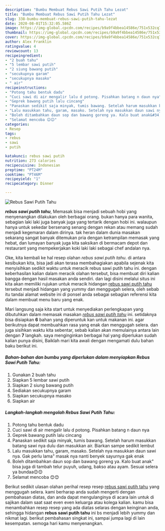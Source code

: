 ```yaml
---
description: "Bumbu Membuat Rebus Sawi Putih Tahu Lezat"
title: "Bumbu Membuat Rebus Sawi Putih Tahu Lezat"
slug: 338-bumbu-membuat-rebus-sawi-putih-tahu-lezat
date: 2020-08-01T15:32:05.586Z
image: https://img-global.cpcdn.com/recipes/b9a9f4bbea14586e/751x532cq70/rebus-sawi-putih-tahu-foto-resep-utama.jpg
thumbnail: https://img-global.cpcdn.com/recipes/b9a9f4bbea14586e/751x532cq70/rebus-sawi-putih-tahu-foto-resep-utama.jpg
cover: https://img-global.cpcdn.com/recipes/b9a9f4bbea14586e/751x532cq70/rebus-sawi-putih-tahu-foto-resep-utama.jpg
author: Alex Franklin
ratingvalue: 4
reviewcount: 13
recipeingredient:
- "2 buah tahu"
- "5 lembar sawi putih"
- "2 siung bawang putih"
- "secukupnya garam"
- "secukupnya masako"
- " air"
recipeinstructions:
- "Potong tahu bentuk dadu"
- "Cuci sawi di air mengalir lalu d potong. Pisahkan batang n daun nya"
- "Geprek bawang putih lalu cincang"
- "Panaskan sedikit saja minyak, tumis bawang. Setelah harum masukkan batang sawi nya dulu dan masukkan air. Biarkan sampe sedikit lembut"
- "Lalu masukkan tahu, garam, masako. Setelah nya masukkan daun sawi nya. Gak perlu lama&#34; masak nya nanti benyek sayurnya gak enak"
- "Boleh ditambahkan daun sop dan bawang goreng ya. Kalo buat anak&#34; bisa juga di tambah telur puyuh, udang, bakso atau ayam. Sesuai selera ya bundaa😊😊"
- "Selamat mencoba 😊😊"
categories:
- Resep
tags:
- rebus
- sawi
- putih

katakunci: rebus sawi putih 
nutrition: 273 calories
recipecuisine: Indonesian
preptime: "PT24M"
cooktime: "PT46M"
recipeyield: "1"
recipecategory: Dinner

---
```



![Rebus Sawi Putih Tahu](https://img-global.cpcdn.com/recipes/b9a9f4bbea14586e/751x532cq70/rebus-sawi-putih-tahu-foto-resep-utama.jpg)

<b><i>rebus sawi putih tahu</i></b>, Memasak bisa menjadi sebuah hobi yang menyenangkan dilakukan oleh berbagai orang. bukan hanya para wanita, sebagian laki laki juga banyak juga yang tertarik dengan hobi ini. walaupun hanya untuk sekedar bersenang senang dengan rekan atau memang sudah menjadi kegemaran dalam dirinya. tak heran dalam dunia masakan sekarang sangat banyak ditemukan pria dengan ketrampilan memasak yang hebat, dan lumayan banyak juga kita saksikan di bermacam depot dan restaurant yang mempekerjakan koki laki laki sebagai chef andalan nya.

Oke, kita kembali ke hal resep olahan <i>rebus sawi putih tahu</i>. di antara kesibukan kita, bisa jadi akan terasa membahagiakan apabila sejenak kita menyisihkan sedikit waktu untuk meracik rebus sawi putih tahu ini. dengan keberhasilan kalian dalam meracik olahan tersebut, bisa membuat diri kalian bangga dengan hasil masakan anda sendiri. dan lagi disini melalui situs ini kita akan memiliki rujukan untuk meracik hidangan <u>rebus sawi putih tahu</u> tersebut menjadi hidangan yang yummy dan menggugah selera, oleh sebab itu tandai alamat website ini di ponsel anda sebagai sebagian referensi kita dalam membuat menu baru yang enak.




Mari langsung saja kita start untuk menyediakan perlengkapan yang dibutuhkan dalam memasak masakan <u><i>rebus sawi putih tahu</i></u> ini. setidaknya bisa disiapkan <b>6</b> bahan yang diperuntuk kan untuk makanan ini. agar berikutnya dapat membuahkan rasa yang enak dan menggugah selera. dan juga sisihkan waktu kita sebentar, sebab kalian akan memulainya antara lain dengan <b>7</b> langkah. saya menginginkan berbagai hal yang diperlukan sudah kalian punya disini, Baiklah mari kita awali dengan mengamati dulu bahan baku berikut ini.

<!--inarticleads1-->

##### Bahan-bahan dan bumbu yang diperlukan dalam menyiapkan Rebus Sawi Putih Tahu:

1. Gunakan 2 buah tahu
1. Siapkan 5 lembar sawi putih
1. Siapkan 2 siung bawang putih
1. Sediakan secukupnya garam
1. Siapkan secukupnya masako
1. Siapkan  air




<!--inarticleads2-->

##### Langkah-langkah mengolah Rebus Sawi Putih Tahu:

1. Potong tahu bentuk dadu
1. Cuci sawi di air mengalir lalu d potong. Pisahkan batang n daun nya
1. Geprek bawang putih lalu cincang
1. Panaskan sedikit saja minyak, tumis bawang. Setelah harum masukkan batang sawi nya dulu dan masukkan air. Biarkan sampe sedikit lembut
1. Lalu masukkan tahu, garam, masako. Setelah nya masukkan daun sawi nya. Gak perlu lama&#34; masak nya nanti benyek sayurnya gak enak
1. Boleh ditambahkan daun sop dan bawang goreng ya. Kalo buat anak&#34; bisa juga di tambah telur puyuh, udang, bakso atau ayam. Sesuai selera ya bundaa😊😊
1. Selamat mencoba 😊😊




Berikut sedikit ulasan olahan perihal resep resep <u>rebus sawi putih tahu</u> yang menggugah selera. kami berharap anda sudah mengerti dengan pembahasan diatas, dan anda dapat mengulanginya di acara lain untuk di sajikan dalam saat saat even even keluarga atau kolega kalian. kamu bisa menambahkan resep resep yang ada diatas selaras dengan keinginan anda, sehingga hidangan <b>rebus sawi putih tahu</b> ini bs menjadi lebih yummy dan nikmat lagi. berikut pembahasan singkat ini, sampai jumpa lagi di lain kesempatan. semoga hari kamu menyenangkan.
